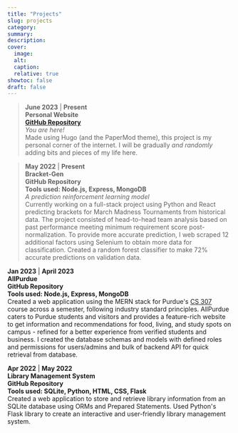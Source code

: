 ```yaml
---
title: "Projects"
slug: projects
category:
summary:
description:
cover:
  image:
  alt:
  caption:
  relative: true
showtoc: false
draft: false
---
```


> **June 2023** | **Present**  
**Personal Website**  
**[GitHub Repository](https://github.com/kabrap/hugo-personal-site/)**  
*You are here!*  
Made using Hugo (and the PaperMod theme), this project is my personal corner of the internet. I will be gradually *and randomly* adding bits and pieces of my life here.

> **May 2022** | **Present**  
**Bracket-Gen**  
**GitHub Repository**  
**Tools used: Node.js, Express, MongoDB**   
*A prediction reinforcement learning model*  
Currently working on a full-stack project using Python and React predicting brackets for March Madness Tournaments from historical data. The project consisted of head-to-head team analysis based on past performance meeting minimum requirement score post-normalization. To provide more accurate prediction, I web scraped 12 additional factors using Selenium to obtain more data for classification. Created a random forest classifier to make 72% accurate predictions on validation data.

**Jan 2023** | **April 2023**  
**AllPurdue**  
**GitHub Repository**  
**Tools used: Node.js, Express, MongoDB**  
Created a web application using the MERN stack for Purdue's [CS 307](https://www.cs.purdue.edu/academic-programs/courses/canonical/cs307.html) course across a semester, following industry standard principles. AllPurdue caters to Purdue students and visitors and provides a feature-rich website to get information and recommendations for food, living, and study spots on campus - refined for a better experience from verified students and business. I created the database schemas and models with defined roles and permissions for users/admins and bulk of backend API for quick retrieval from database.

**Apr 2022** | **May 2022**  
**Library Management System**  
**GitHub Repository**   
**Tools used: SQLite, Python, HTML, CSS, Flask**  
Created a web application to store and retrieve library information from an SQLite database using ORMs and Prepared Statements. Used Python's Flask library to create an interactive and user-friendly library management system.
